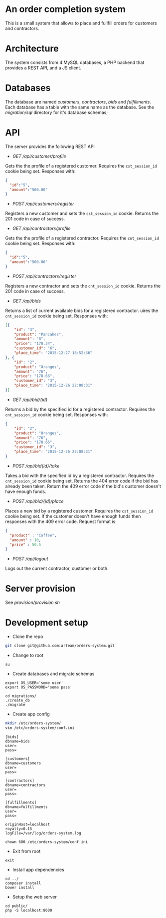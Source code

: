 # An order completion system

This is a small system that allows to place and fullfill orders for 
customers and contractors.

# Architecture

The system consists from 4 MySQL databases, a PHP backend that provides a REST API, and a JS client.

# Databases

The database are named _customers_, _contractors_, _bids_ and _fulfillments_. Each database has a table with the same name as the database. See the _migration/sql_ directory for it's database schemas;  

# API

The server provides the following REST API

* _GET  /api/customer/profile_


Gets the the profile of a registered customer. Requires the `cst_session_id` cookie being set. Responses with:
```json
{
  "id":"5",
  "amount":"500.00"
}  

```
* _POST /api/customers/register_

Registers a new customer and sets the `cst_session_id` cookie. Returns the 201 code in case of success. 

* _GET  /api/contractors/profile_

Gets the the profile of a registered contractor. Requires the `cnt_session_id` cookie being set. Responses with:
```json
{
  "id":"5",
  "amount":"500.00"
}  
```

* _POST /api/contractors/register_

Registers a new contractor and sets the `cnt_session_id` cookie. Returns the 201 code in case of success. 

* _GET  /api/bids_

Returns a list of current available bids for a registered contractor.
uires the `cnt_session_id` cookie being set. Responses with:
```json
[{
	"id": "3",
	"product": "Pancakes",
	"amount": "8",
	"price": "178.34",
	"customer_id": "6",
	"place_time": "2015-12-27 18:52:36"
}, {
	"id": "2",
	"product": "Oranges",
	"amount": "76",
	"price": "178.66",
	"customer_id": "3",
	"place_time": "2015-12-26 22:08:31"
}]

```
* _GET  /api/bid/{id}_

Returns a bid by the specified id for a registered contractor.
Requires the `cnt_session_id` cookie being set. Responses with:
````json
{
	"id": "2",
	"product": "Oranges",
	"amount": "76",
	"price": "178.66",
	"customer_id": "3",
	"place_time": "2015-12-26 22:08:31"
}
````
* _POST /api/bid{id}/take_

Takes a bid with the specified id by a registered contractor.
Requires the `cnt_session_id` cookie being set. Returns the 404 error
code if the bid has already been taken. Return the 409 error code if 
the bid's customer doesn't have enough funds.

* _POST /api/bid/{id}/place_

Places a new bid by a registered customer. Requires the `cst_session_id` cookie being set. If the customer doesn't have enough funds then 
responses with the 409 error code. Request format is:
```json
{
  "product" : "Coffee",
  "amount" : 10,
  "price" : 50.5
}
```

* _POST /api/logout_

Logs out the current contractor, customer or both.

# Server provision

See _provision/provision.sh_

# Development setup

- Clone the repo

```bash
git clone git@github.com:arteam/orders-system.git
```

- Change to root

`su`

- Create databases and migrate schemas

```
export OS_USER='some user'
export OS_PASSWORD='some pass'

cd migrations/
./create_db
./migrate
```

- Create app config

```bash
mkdir /etc/orders-system/
vim /etc/orders-system/conf.ini
```

```
[bids]
dbname=bids
user=
pass=

[customers]
dbname=customers
user=
pass=

[contractors]
dbname=contractors
user=
pass=

[fulfillments]
dbname=fulfillments
user=
pass=

originHost=localhost
royalty=0.15
logFile=/var/log/orders-system.log
```

`chown 600 /etc/orders-system/conf.ini`

- Exit from root

`exit`

- Install app dependencies

```
cd ../
composer install
bower install
```

- Setup the web server

```
cd public/
php -S localhost:8000
```

